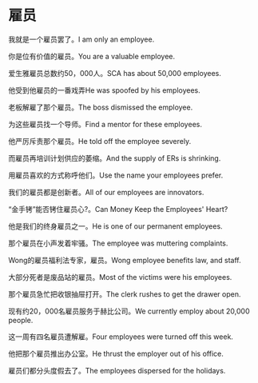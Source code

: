 # 雇员

<p><span class="chinese">我就是一个雇员罢了。</span><span class="english">I am only an employee.</span></p>

<p><span class="chinese">你是位有价值的雇员。</span><span class="english">You are a valuable employee.</span></p>

<p><span class="chinese">爱生雅雇员总数约50，000人。</span><span class="english">SCA has about 50,000 employees.</span></p>

<p><span class="chinese">他受到他雇员的一番戏弄</span><span class="english">He was spoofed by his employees.</span></p>

<p><span class="chinese">老板解雇了那个雇员。</span><span class="english">The boss dismissed the employee.</span></p>

<p><span class="chinese">为这些雇员找一个导师。</span><span class="english">Find a mentor for these employees.</span></p>

<p><span class="chinese">他严厉斥责那个雇员。</span><span class="english">He told off the employee severely.</span></p>

<p><span class="chinese">而雇员再培训计划供应的萎缩。</span><span class="english">And the supply of ERs is shrinking.</span></p>

<p><span class="chinese">用雇员喜欢的方式称呼他们。</span><span class="english">Use the name your employees prefer.</span></p>

<p><span class="chinese">我们的雇员都是创新者。</span><span class="english">All of our employees are innovators.</span></p>

<p><span class="chinese">“金手铐”能否铐住雇员心?。</span><span class="english">Can Money Keep the Employees' Heart?</span></p>

<p><span class="chinese">他是我们的终身雇员之一。</span><span class="english">He is one of our permanent employees.</span></p>

<p><span class="chinese">那个雇员在小声发着牢骚。</span><span class="english">The employee was muttering complaints.</span></p>

<p><span class="chinese">Wong的雇员福利法专家，雇员。</span><span class="english">Wong employee benefits law, and staff.</span></p>

<p><span class="chinese">大部分死者是废品站的雇员。</span><span class="english">Most of the victims were his employees.</span></p>

<p><span class="chinese">那个雇员急忙把收银抽屉打开。</span><span class="english">The clerk rushes to get the drawer open.</span></p>

<p><span class="chinese">现有约20，000名雇员服务于赫比公司。</span><span class="english">We currently employ about 20,000 people.</span></p>

<p><span class="chinese">这一周有四名雇员遭解雇。</span><span class="english">Four employees were turned off this week.</span></p>

<p><span class="chinese">他把那个雇员推出办公室。</span><span class="english">He thrust the employer out of his office.</span></p>

<p><span class="chinese">雇员们都分头度假去了。</span><span class="english">The employees dispersed for the holidays.</span></p>

